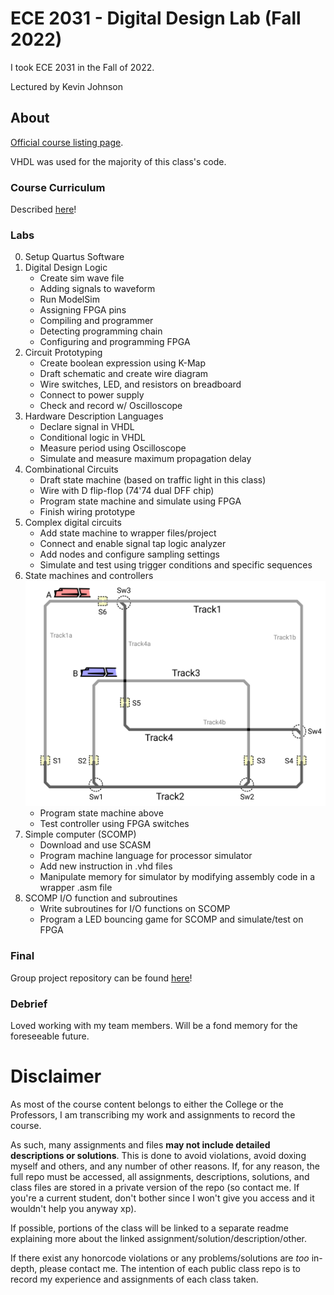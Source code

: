 # ECE 2031 - Digital Design Lab (Fall 2022)
I took ECE 2031 in the Fall of 2022.

Lectured by Kevin Johnson

## About
[Official course listing page](https://oscar.gatech.edu/bprod/bwckctlg.p_disp_course_detail?cat_term_in=201308&subj_code_in=CS&crse_numb_in=3630).

VHDL was used for the majority of this class's code.

### Course Curriculum
Described [here](https://ece.gatech.edu/courses/ece2031)!

### Labs
0. Setup Quartus Software
1. Digital Design Logic
    - Create sim wave file
    - Adding signals to waveform
    - Run ModelSim
    - Assigning FPGA pins
    - Compiling and programmer
    - Detecting programming chain
    - Configuring and programming FPGA
2. Circuit Prototyping
    - Create boolean expression using K-Map
    - Draft schematic and create wire diagram
    - Wire switches, LED, and resistors on breadboard
    - Connect to power supply
    - Check and record w/ Oscilloscope
3. Hardware Description Languages
    - Declare signal in VHDL
    - Conditional logic in VHDL
    - Measure period using Oscilloscope
    - Simulate and measure maximum propagation delay
4. Combinational Circuits
    - Draft state machine (based on traffic light in this class)
    - Wire with D flip-flop (74'74 dual DFF chip)
    - Program state machine and simulate using FPGA
    - Finish wiring prototype
5. Complex digital circuits
    - Add state machine to wrapper files/project
    - Connect and enable signal tap logic analyzer
    - Add nodes and configure sampling settings
    - Simulate and test using trigger conditions and specific sequences
6. State machines and controllers
    ![StateMachine](https://github.com/d-lee-te/ECE-2031/blob/87b12b0eea170ca56e5a5fb6e98bd3f9574188f3/TrainLayoutn.png)
    - Program state machine above
    - Test controller using FPGA switches
7. Simple computer (SCOMP)
    - Download and use SCASM
    - Program machine language for processor simulator
    - Add new instruction in .vhd files
    - Manipulate memory for simulator by modifying assembly code in a wrapper .asm file
8. SCOMP I/O function and subroutines
    - Write subroutines for I/O functions on SCOMP
    - Program a LED bouncing game for SCOMP and simulate/test on FPGA

### Final
Group project repository can be found [here](https://github.com/d-lee-te/Sinusoidal-Audio-Peripheral)!

### Debrief
Loved working with my team members. Will be a fond memory for the foreseeable future.

# Disclaimer
As most of the course content belongs to either the College or the Professors, I am transcribing my work and assignments to record the course.

As such, many assignments and files **may not include detailed descriptions or solutions**. This is done to avoid violations, avoid doxing myself and others, and any number of other reasons. If, for any reason, the full repo must be accessed, all assignments, descriptions, solutions, and class files are stored in a private version of the repo (so contact me. If you're a current student, don't bother since I won't give you access and it wouldn't help you anyway xp).

If possible, portions of the class will be linked to a separate readme explaining more about the linked assignment/solution/description/other.

If there exist any honorcode violations or any problems/solutions are *too* in-depth, please contact me. The intention of each public class repo is to record my experience and assignments of each class taken.

